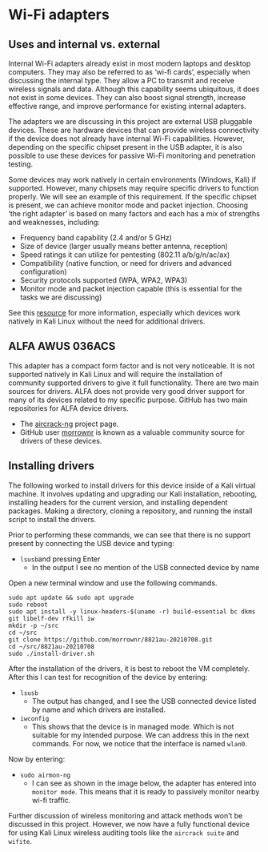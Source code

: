 # Wi-Fi adapters

## Uses and internal vs. external

Internal Wi-Fi adapters already exist in most modern laptops and desktop computers. They may also be referred to as ‘wi-fi cards’, especially when discussing the internal type. They allow a PC to transmit and receive wireless signals and data. Although this capability seems ubiquitous, it does not exist in some devices. They can also boost signal strength, increase effective range, and improve performance for existing internal adapters.  

The adapters we are discussing in this project are external USB pluggable devices. These are hardware devices that can provide wireless connectivity if the device does not already have internal Wi-Fi capabilities. However, depending on the specific chipset present in the USB adapter, it is also possible to use these devices for passive Wi-Fi monitoring and penetration testing.  

Some devices may work natively in certain environments (Windows, Kali) if supported. However, many chipsets may require specific drivers to function properly. We will see an example of this requirement. If the specific chipset is present, we can achieve monitor mode and packet injection.
Choosing ‘the right adapter’ is based on many factors and each has a mix of strengths and weaknesses, including:

- Frequency band capability (2.4 and/or 5 GHz)
- Size of device (larger usually means better antenna, reception)
- Speed ratings it can utilize for pentesting (802.11 a/b/g/n/ac/ax)
- Compatibility (native function, or need for drivers and advanced configuration)
- Security protocols supported (WPA, WPA2, WPA3)
- Monitor mode and packet injection capable (this is essential for the tasks we are discussing)

See this [resource](https://github.com/morrownr/USB-WiFi?tab=readme-ov-file) for more information, especially which devices work natively in Kali Linux without the need for additional drivers.

## ALFA AWUS 036ACS

This adapter has a compact form factor and is not very noticeable. It is not supported natively in Kali Linux and will require the installation of community supported drivers to give it full functionality. There are two main sources for drivers. ALFA does not provide very good driver support for many of its devices related to my specific purpose. GitHub has two main repositories for ALFA device drivers.

- The [aircrack-ng](https://aircrack-ng.org/) project page.
- GitHub user [morrownr](https://github.com/morrownr) is known as a valuable community source for drivers of these devices.

## Installing drivers
The following worked to install drivers for this device inside of a Kali virtual machine. It involves updating and upgrading our Kali installation, rebooting, installing headers for the current version, and installing dependent packages. Making a directory, cloning a repository, and running the install script to install the drivers.

Prior to performing these commands, we can see that there is no support present by connecting the USB device and typing:
- `lsusb`and pressing Enter
  - In the output I see no mention of the USB connected device by name

Open a new terminal window and use the following commands.
```
sudo apt update && sudo apt upgrade  
sudo reboot  
sudo apt install -y linux-headers-$(uname -r) build-essential bc dkms git libelf-dev rfkill iw  
mkdir -p ~/src  
cd ~/src  
git clone https://github.com/morrownr/8821au-20210708.git  
cd ~/src/8821au-20210708  
sudo ./install-driver.sh
```
After the installation of the drivers, it is best to reboot the VM completely. After this I can test for recognition of the device by entering:

- `lsusb`
  - The output has changed, and I see the USB connected device listed by name and which drivers are installed.
- `iwconfig`
  - This shows that the device is in managed mode. Which is not suitable for my intended purpose. We can address this in the next commands.
    For now, we notice that the interface is named `wlan0`.

Now by entering:
- `sudo airmon-ng`
  - I can see as shown in the image below, the adapter has entered into `monitor mode`. This means that it is ready to passively monitor nearby wi-fi traffic.
 
Further discussion of wireless monitoring and attack methods won’t be discussed in this project. However, we now have a fully functional device for using Kali Linux wireless auditing tools like the `aircrack suite` and `wifite`.
